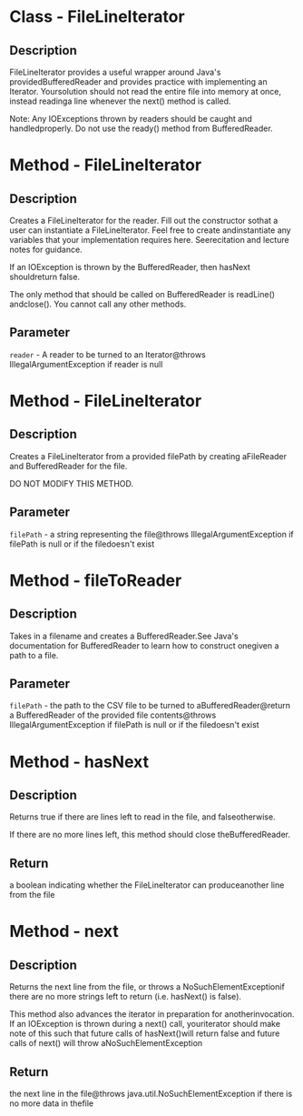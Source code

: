 # Class - FileLineIterator

## Description
FileLineIterator provides a useful wrapper around Java's providedBufferedReader and provides practice with implementing an Iterator. Yoursolution should not read the entire file into memory at once, instead readinga line whenever the next() method is called.<p>Note: Any IOExceptions thrown by readers should be caught and handledproperly. Do not use the ready() method from BufferedReader.

# Method - FileLineIterator
## Description
Creates a FileLineIterator for the reader. Fill out the constructor sothat a user can instantiate a FileLineIterator. Feel free to create andinstantiate any variables that your implementation requires here. Seerecitation and lecture notes for guidance.<p>If an IOException is thrown by the BufferedReader, then hasNext shouldreturn false.<p>The only method that should be called on BufferedReader is readLine() andclose(). You cannot call any other methods.

## Parameter
`reader` - A reader to be turned to an Iterator@throws IllegalArgumentException if reader is null
# Method - FileLineIterator
## Description
Creates a FileLineIterator from a provided filePath by creating aFileReader and BufferedReader for the file.<p>DO NOT MODIFY THIS METHOD.

## Parameter
`filePath` - a string representing the file@throws IllegalArgumentException if filePath is null or if the filedoesn't exist
# Method - fileToReader
## Description
Takes in a filename and creates a BufferedReader.See Java's documentation for BufferedReader to learn how to construct onegiven a path to a file.

## Parameter
`filePath` - the path to the CSV file to be turned to aBufferedReader@return a BufferedReader of the provided file contents@throws IllegalArgumentException if filePath is null or if the filedoesn't exist
# Method - hasNext
## Description
Returns true if there are lines left to read in the file, and falseotherwise.<p>If there are no more lines left, this method should close theBufferedReader.

## Return
a boolean indicating whether the FileLineIterator can produceanother line from the file
# Method - next
## Description
Returns the next line from the file, or throws a NoSuchElementExceptionif there are no more strings left to return (i.e. hasNext() is false).<p>This method also advances the iterator in preparation for anotherinvocation. If an IOException is thrown during a next() call, youriterator should make note of this such that future calls of hasNext()will return false and future calls of next() will throw aNoSuchElementException

## Return
the next line in the file@throws java.util.NoSuchElementException if there is no more data in thefile
